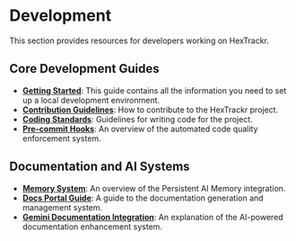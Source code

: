 # Development

This section provides resources for developers working on HexTrackr.

## Core Development Guides

- **[Getting Started](../getting-started/index.md)**: This guide contains all the information you need to set up a local development environment.
- **[Contribution Guidelines](./contributing.md)**: How to contribute to the HexTrackr project.
- **[Coding Standards](./coding-standards.md)**: Guidelines for writing code for the project.
- **[Pre-commit Hooks](./pre-commit-hooks.md)**: An overview of the automated code quality enforcement system.

## Documentation and AI Systems

- **[Memory System](./memory-system.md)**: An overview of the Persistent AI Memory integration.
- **[Docs Portal Guide](./docs-portal-guide.md)**: A guide to the documentation generation and management system.
- **[Gemini Documentation Integration](./gemini-docs-integration.md)**: An explanation of the AI-powered documentation enhancement system.
